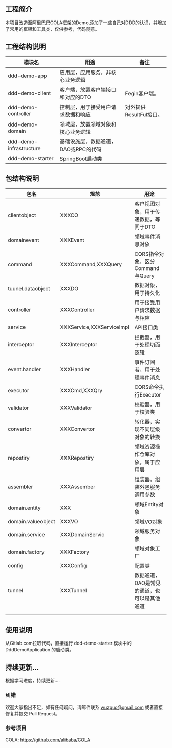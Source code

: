 ## 工程简介

本项目改造至阿里巴巴COLA框架的Demo,添加了一些自己对DDD的认识，并增加了常用的框架和工具类，仅供参考，代码随意。

## 工程结构说明

| 模块名                  | 用途                                 | 备注                    |
| ----------------------- | ------------------------------------ | ----------------------- |
| ddd-demo-app            | 应用层，应用服务，非核心业务逻辑     |                         |
| ddd-demo-client         | 客户端，放置客户端接口和对应的DTO    | Fegin客户端。           |
| ddd-demo-controller     | 控制层，⽤于接受⽤户请求数据和响应   | 对外提供ResultFul接口。 |
| ddd-demo-domain         | 领域层，放置领域对象和核心业务逻辑   |                         |
| ddd-demo-infrastructure | 基础设施层，数据通道，DAO或RPC的代码 |                         |
| ddd-demo-starter        | SpringBoot启动类                     |                         |

## 包结构说明

| 包名               | 规范                      | 用途                                        |
| ------------------ | ------------------------- | ------------------------------------------- |
| clientobject       | XXXCO                     | 客户视图对象，⽤于传递数据，等同于DTO       |
| domainevent        | XXXEvent                  | 领域事件消息对象                            |
| command            | XXXCommand,XXXQuery       | CQRS指令对象，区分Command与Query            |
| tuunel.dataobject  | XXXDO                     | 数据对象，⽤于持久化                        |
| controller         | XXXController             | ⽤于接受⽤户请求数据与相应                  |
| service            | XXXService,XXXServiceImpl | API接⼝类                                   |
| interceptor        | XXXInterceptor            | 拦截器，⽤于处理切⾯逻辑                    |
| event.handler      | XXXHandler                | 事件订阅者，⽤于处理事件消息                |
| executor           | XXXCmd,XXXQry             | CQRS命令执⾏Executor                        |
| validator          | XXXValidator              | 校验器，⽤于校验类                          |
| convertor          | XXXConvertor              | 转化器，实现不同层级对象的转换              |
| repostiry          | XXXRepostiry              | 领域资源操作仓库对象，属于应⽤层            |
| assembler          | XXXAssember               | 组装器，组装外包服务调⽤参数                |
| domain.entity      | XXX                       | 领域Entity对象                              |
| domain.valueobject | XXXVO                     | 领域VO对象                                  |
| domain.service     | XXXDomainServic           | 领域服务对象                                |
| domain.factory     | XXXFactory                | 领域对象⼯⼚                                |
| config             | XXXConfig                 | 配置类                                      |
| tunnel             | XXXTunnel                 | 数据通道，DAO是常⻅的通道，也可以是其他通道 |
|                    |                           |                                             |
|                    |                           |                                             |

## 使用说明

从Gitlab.com拉取代码，直接运行 ddd-demo-starter 模块中的 DddDemoApplication 的启动类。

## 持续更新...

根据学习进度，持续更新....

### 纠错

欢迎大家指出不足，如有任何疑问，请邮件联系 [wuzguo@gmail.com](mailto:wuzguo@gmail.com) 或者直接修复并提交 Pull Request。

### 参考项目

COLA: https://github.com/alibaba/COLA

